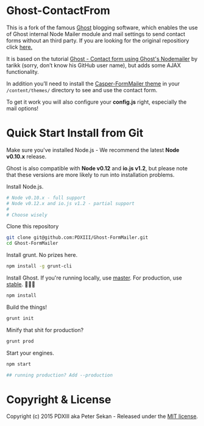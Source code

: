 # Ghost-ContactFrom

This is a fork of the famous [Ghost](https://ghost.org) blogging software, which enables the use of Ghost internal Node Mailer module and mail settings to send contact forms without an third party. If you are looking for the original repositiory click [here.](http://github.com/TryGhost/Ghost/)

It is based on the tutorial [Ghost - Contact form using Ghost's Nodemailer](http://tarikk.com/ghost-blog-contact-form-using-ghosts-nodemailer/) by tarikk (sorry, don’t know his GitHub user name), but adds some AJAX functionality.

In addition you’ll need to install the [Casper-FormMailer theme](https://github.com/PDXIII/Casper-FormMailer) in your `/content/themes/` directory to see and use the contact form.

To get it work you will also configure your __config.js__ right, especially the mail options!

# Quick Start Install from Git

Make sure you've installed Node.js - We recommend the latest **Node v0.10.x** release.

Ghost is also compatible with **Node v0.12** and **io.js v1.2**, but please note that these versions are more likely to run into installation problems.

Install Node.js.

```bash
# Node v0.10.x - full support
# Node v0.12.x and io.js v1.2 - partial support
#
# Choose wisely
```

Clone this repository

```bash
git clone git@github.com:PDXIII/Ghost-FormMailer.git
cd Ghost-FormMailer
```

Install grunt. No prizes here.

```bash
npm install -g grunt-cli
```

Install Ghost. If you're running locally, use [master](https://github.com/TryGhost/Ghost/tree/master). For production, use [stable](https://github.com/TryGhost/Ghost/tree/stable). :no_entry_sign::rocket::microscope:

```bash
npm install
```

Build the things!

```bash
grunt init
```

Minify that shit for production?

```bash
grunt prod
```

Start your engines.

```bash
npm start

## running production? Add --production
```


# Copyright & License

Copyright (c) 2015 PDXIII aka Peter Sekan - Released under the [MIT license](LICENSE).
